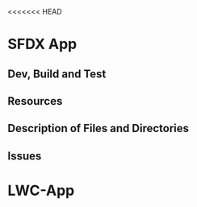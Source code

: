 <<<<<<< HEAD
# SFDX App

## Dev, Build and Test

## Resources

## Description of Files and Directories

## Issues
# LWC-App